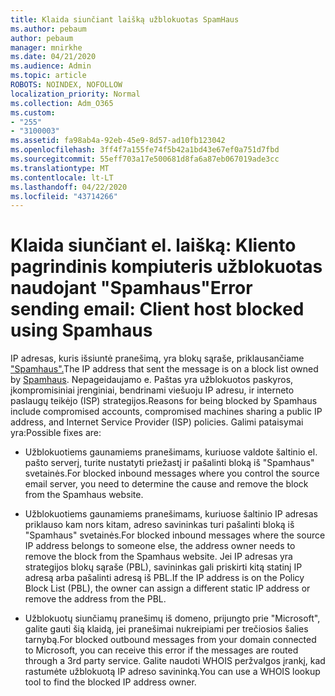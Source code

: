 ```yaml
---
title: Klaida siunčiant laišką užblokuotas SpamHaus
ms.author: pebaum
author: pebaum
manager: mnirkhe
ms.date: 04/21/2020
ms.audience: Admin
ms.topic: article
ROBOTS: NOINDEX, NOFOLLOW
localization_priority: Normal
ms.collection: Adm_O365
ms.custom:
- "255"
- "3100003"
ms.assetid: fa98ab4a-92eb-45e9-8d57-ad10fb123042
ms.openlocfilehash: 3ff4f7a155fe74f5b42a1bd43e67ef0a751d7fbd
ms.sourcegitcommit: 55eff703a17e500681d8fa6a87eb067019ade3cc
ms.translationtype: MT
ms.contentlocale: lt-LT
ms.lasthandoff: 04/22/2020
ms.locfileid: "43714266"
---
```

# <a name="error-sending-email-client-host-blocked-using-spamhaus"></a><span data-ttu-id="7b654-102">Klaida siunčiant el. laišką: Kliento pagrindinis kompiuteris užblokuotas naudojant "Spamhaus"</span><span class="sxs-lookup"><span data-stu-id="7b654-102">Error sending email: Client host blocked using Spamhaus</span></span>

<span data-ttu-id="7b654-103">IP adresas, kuris išsiuntė pranešimą, yra blokų sąraše, priklausančiame ["Spamhaus".](https://go.microsoft.com/fwlink/p/?linkid=123245)</span><span class="sxs-lookup"><span data-stu-id="7b654-103">The IP address that sent the message is on a block list owned by [Spamhaus](https://go.microsoft.com/fwlink/p/?linkid=123245).</span></span> <span data-ttu-id="7b654-104">Nepageidaujamo e. Paštas yra užblokuotos paskyros, įkompromisiniai įrenginiai, bendrinami viešuoju IP adresu, ir interneto paslaugų teikėjo (ISP) strategijos.</span><span class="sxs-lookup"><span data-stu-id="7b654-104">Reasons for being blocked by Spamhaus include compromised accounts, compromised machines sharing a public IP address, and Internet Service Provider (ISP) policies.</span></span> <span data-ttu-id="7b654-105">Galimi pataisymai yra:</span><span class="sxs-lookup"><span data-stu-id="7b654-105">Possible fixes are:</span></span>
  
- <span data-ttu-id="7b654-106">Užblokuotiems gaunamiems pranešimams, kuriuose valdote šaltinio el. pašto serverį, turite nustatyti priežastį ir pašalinti bloką iš "Spamhaus" svetainės.</span><span class="sxs-lookup"><span data-stu-id="7b654-106">For blocked inbound messages where you control the source email server, you need to determine the cause and remove the block from the Spamhaus website.</span></span>

- <span data-ttu-id="7b654-107">Užblokuotiems gaunamiems pranešimams, kuriuose šaltinio IP adresas priklauso kam nors kitam, adreso savininkas turi pašalinti bloką iš "Spamhaus" svetainės.</span><span class="sxs-lookup"><span data-stu-id="7b654-107">For blocked inbound messages where the source IP address belongs to someone else, the address owner needs to remove the block from the Spamhaus website.</span></span> <span data-ttu-id="7b654-108">Jei IP adresas yra strategijos blokų sąraše (PBL), savininkas gali priskirti kitą statinį IP adresą arba pašalinti adresą iš PBL.</span><span class="sxs-lookup"><span data-stu-id="7b654-108">If the IP address is on the Policy Block List (PBL), the owner can assign a different static IP address or remove the address from the PBL.</span></span>

- <span data-ttu-id="7b654-109">Užblokuotų siunčiamų pranešimų iš domeno, prijungto prie "Microsoft", galite gauti šią klaidą, jei pranešimai nukreipiami per trečiosios šalies tarnybą.</span><span class="sxs-lookup"><span data-stu-id="7b654-109">For blocked outbound messages from your domain connected to Microsoft, you can receive this error if the messages are routed through a 3rd party service.</span></span> <span data-ttu-id="7b654-110">Galite naudoti WHOIS peržvalgos įrankį, kad rastumėte užblokuotą IP adreso savininką.</span><span class="sxs-lookup"><span data-stu-id="7b654-110">You can use a WHOIS lookup tool to find the blocked IP address owner.</span></span>
